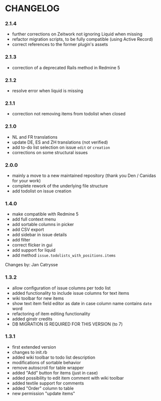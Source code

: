 # CHANGELOG
### 2.1.4

* further corrections on Zeitwork not ignoring Liquid when missing
* refactor migration scripts, to be fully compatible (using Active Record)
* correct references to the former plugin's assets

### 2.1.3

* correction of a deprecated Rails method in Redmine 5

### 2.1.2

* resolve error when liquid is missing

### 2.1.1

* correction not removing items from todolist when closed

### 2.1.0

* NL and FR translations
* update DE, ES and ZH translations (not verified)
* add to-do list selection on issue `edit` or `creation`
* corrections on some structural issues

### 2.0.0

* mainly a move to a new maintained repository (thank you Den / Canidas for your work)
* complete rework of the underlying file structure
* add todolist on issue creation

### 1.4.0

* make compatible with Redmine 5
* add full context menu
* add sortable columns in picker
* add CSV export
* add sidebar in issue details
* add filter
* correct flicker in gui
* add support for liquid
* add method `issue.todolists_with_positions.items`

Changes by: Jan Catrysse

### 1.3.2

* allow configuration of issue columns per todo list
* added functionality to include issue columns for text items
* wiki toolbar for new items
* show text item field editor as date in case column name contains `date` word
* refactoring of item editing functionality
* added ginstr credits
* DB MIGRATION IS REQUIRED FOR THIS VERSION (to 7) 

### 1.3.1

* first extended version
* changes to init.rb
* added wiki toolbar to todo list description
* modifications of sortable behavior
* remove autoscroll for table wrapper
* added "Add" button for items (just in case)
* added possibility to edit item comment with wiki toolbar
* added textile support for comments
* added "Order" column to table
* new permission "update items"
